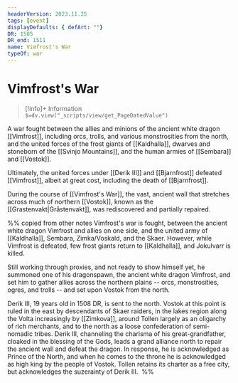 ```yaml
---
headerVersion: 2023.11.25
tags: [event]
displayDefaults: { defArt: ""}
DR: 1505
DR_end: 1511
name: Vimfrost's War
typeOf: war
---
```

# Vimfrost's War
>[!info]+ Information  
> `$=dv.view("_scripts/view/get_PageDatedValue")`

A war fought between the allies and minions of the ancient white dragon [[Vimfrost]], including orcs, trolls, and various monstrosities from the north, and the united forces of the frost giants of [[Kaldhalla]], dwarves and stoneborn of the [[Svinjo Mountains]], and the human armies of [[Sembara]] and [[Vostok]]. 

Ultimately, the united forces under [[Derik III]] and [[Bjarnfrost]] defeated [[Vimfrost]], albeit at great cost, including the death of [[Bjarnfrost]]. 

During the course of [[Vimfrost's War]], the vast, ancient wall that stretches across much of northern [[Vostok]], known as the [[Grastenvakt|Gråstenvakt]], was rediscovered and partially repaired.

%% copied from other notes
Vimfrost's war is fought, between the ancient white dragon Vimfrost and allies on one side, and the united army of [[Kaldhalla]], Sembara, Zimka/Voskald, and the Skaer. However, while Vimfrost is defeated, few frost giants return to [[Kaldhalla]], and Jokulvarr is killed. 

Still working through proxies, and not ready to show himself yet, he summoned one of his dragonspawn, the ancient white dragon Vimfrost, and set him to gather allies across the northern plains -- orcs, monstrosities, ogres, and trolls -- and set upon Vostok from the north. 

Derik III, 19 years old in 1508 DR, is sent to the north. Vostok at this point is ruled in the east by descendants of Skaer raiders, in the lakes region along the Volta increasingly by  [[Zimkova]], around Tollen largely as an oligarchy of rich merchants, and to the north as a loose confederation of semi-nomadic tribes. Derik III, channeling the charisma of his great-grandfather, cloaked in the blessing of the Gods, leads a grand alliance north to repair the ancient wall and defeat the dragon. In response, he is acknowledged as Prince of the North, and when he comes to the throne he is acknowledged as high king by the people of Vostok. Tollen retains its charter as a free city, but acknowledges the suzerainty of Derik III. 
%%